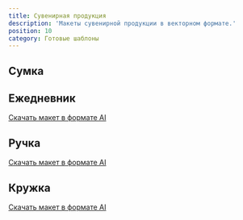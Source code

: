 ```yaml
---
title: Сувенирная продукция
description: 'Макеты сувенирной продукции в векторном формате.'
position: 10
category: Готовые шаблоны
---
```


## Сумка

<figure>
  <nuxt-img src="/media/22_bag.jpg" width="800"></nuxt-img>
</figure>

## Ежедневник

<figure>
  <nuxt-img src="/media/23_planner.png" preset="ill"></nuxt-img>
</figure>

<file-download><a href="/download/media_things/planner.ai">Скачать макет в формате AI</a></file-download>

## Ручка

<figure>
  <nuxt-img src="/media/24_pen.jpg" preset="ill"></nuxt-img>
</figure>

<file-download><a href="/download/media_things/pen.ai">Скачать макет в формате AI</a></file-download>

## Кружка

<figure>
  <nuxt-img src="/media/25_mug.jpg" width="800"></nuxt-img>
</figure>

<file-download><a href="/download/media_things/mug.ai">Скачать макет в формате AI</a></file-download>